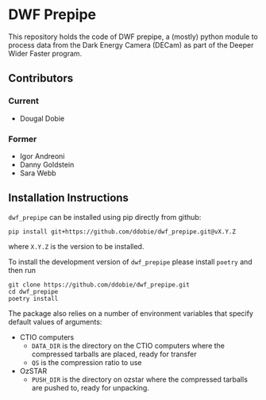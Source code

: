 # DWF Prepipe

This repository holds the code of DWF prepipe, a (mostly) python module to process data from the Dark Energy Camera (DECam) as part of the Deeper Wider Faster program.

## Contributors
### Current

* Dougal Dobie

### Former
* Igor Andreoni
* Danny Goldstein
* Sara Webb

## Installation Instructions
`dwf_prepipe` can be installed using pip directly from github:
```
pip install git+https://github.com/ddobie/dwf_prepipe.git@vX.Y.Z
```
where `X.Y.Z` is the version to be installed.

To install the development version of `dwf_prepipe` please install `poetry` and then run
```
git clone https://github.com/ddobie/dwf_prepipe.git
cd dwf_prepipe
poetry install
```

The package also relies on a number of environment variables that specify default values of arguments:
* CTIO computers
  * `DATA_DIR` is the directory on the CTIO computers where the compressed tarballs are placed, ready for transfer
  * `QS` is the compression ratio to use
* OzSTAR
  * `PUSH_DIR` is the directory on ozstar where the compressed tarballs are pushed to, ready for unpacking.
